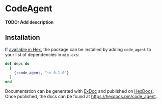 # CodeAgent

**TODO: Add description**

## Installation

If [available in Hex](https://hex.pm/docs/publish), the package can be installed
by adding `code_agent` to your list of dependencies in `mix.exs`:

```elixir
def deps do
  [
    {:code_agent, "~> 0.1.0"}
  ]
end
```

Documentation can be generated with [ExDoc](https://github.com/elixir-lang/ex_doc)
and published on [HexDocs](https://hexdocs.pm). Once published, the docs can
be found at <https://hexdocs.pm/code_agent>.


